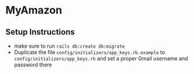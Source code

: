# MyAmazon

## Setup Instructions

- make sure to run `rails db:create db:migrate`
- Duplicate the file `config/initializers/app_keys.rb.example` to `config/initializers/app_keys.rb` and set a proper Gmail username and password there
